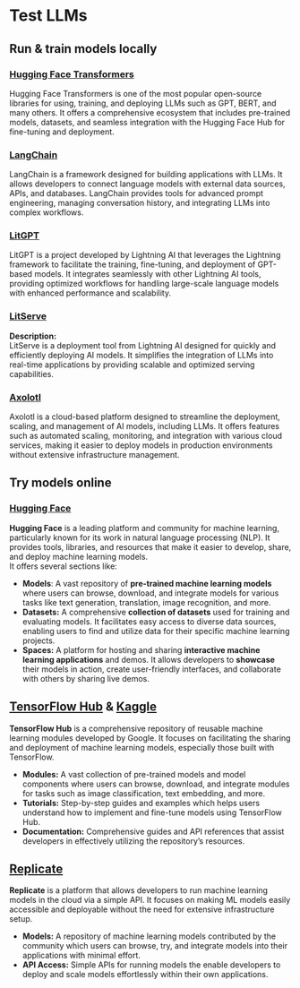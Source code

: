 # Test LLMs

## Run & train models locally

### [**Hugging Face Transformers**](https://github.com/huggingface/transformers)

Hugging Face Transformers is one of the most popular open-source libraries for using, training, and deploying LLMs such as GPT, BERT, and many others. It offers a comprehensive ecosystem that includes pre-trained models, datasets, and seamless integration with the Hugging Face Hub for fine-tuning and deployment.

### [**LangChain**](https://github.com/langchain-ai/langchain)

LangChain is a framework designed for building applications with LLMs. It allows developers to connect language models with external data sources, APIs, and databases. LangChain provides tools for advanced prompt engineering, managing conversation history, and integrating LLMs into complex workflows.

### [**LitGPT**](https://github.com/Lightning-AI/litgpt)

LitGPT is a project developed by Lightning AI that leverages the Lightning framework to facilitate the training, fine-tuning, and deployment of GPT-based models. It integrates seamlessly with other Lightning AI tools, providing optimized workflows for handling large-scale language models with enhanced performance and scalability.

### [**LitServe**](https://github.com/Lightning-AI/LitServe)

**Description:**\
LitServe is a deployment tool from Lightning AI designed for quickly and efficiently deploying AI models. It simplifies the integration of LLMs into real-time applications by providing scalable and optimized serving capabilities.

### [**Axolotl**](https://github.com/axolotl-ai-cloud/axolotl)

Axolotl is a cloud-based platform designed to streamline the deployment, scaling, and management of AI models, including LLMs. It offers features such as automated scaling, monitoring, and integration with various cloud services, making it easier to deploy models in production environments without extensive infrastructure management.

## Try models online

### [**Hugging Face**](https://huggingface.co/)

**Hugging Face** is a leading platform and community for machine learning, particularly known for its work in natural language processing (NLP). It provides tools, libraries, and resources that make it easier to develop, share, and deploy machine learning models.\
It offers several sections like:

* **Models**: A vast repository of **pre-trained machine learning models** where users can browse, download, and integrate models for various tasks like text generation, translation, image recognition, and more.
* **Datasets:** A comprehensive **collection of datasets** used for training and evaluating models. It facilitates easy access to diverse data sources, enabling users to find and utilize data for their specific machine learning projects.
* **Spaces:** A platform for hosting and sharing **interactive machine learning applications** and demos. It allows developers to **showcase** their models in action, create user-friendly interfaces, and collaborate with others by sharing live demos.

## [**TensorFlow Hub**](https://www.tensorflow.org/hub) **&** [**Kaggle**](https://www.kaggle.com/)

**TensorFlow Hub** is a comprehensive repository of reusable machine learning modules developed by Google. It focuses on facilitating the sharing and deployment of machine learning models, especially those built with TensorFlow.

* **Modules:** A vast collection of pre-trained models and model components where users can browse, download, and integrate modules for tasks such as image classification, text embedding, and more.
* **Tutorials:** Step-by-step guides and examples which helps users understand how to implement and fine-tune models using TensorFlow Hub.
* **Documentation:** Comprehensive guides and API references that assist developers in effectively utilizing the repository’s resources.

## [**Replicate**](https://replicate.com/home)

**Replicate** is a platform that allows developers to run machine learning models in the cloud via a simple API. It focuses on making ML models easily accessible and deployable without the need for extensive infrastructure setup.

* **Models:** A repository of machine learning models contributed by the community which users can browse, try, and integrate models into their applications with minimal effort.
* **API Access:** Simple APIs for running models the enable developers to deploy and scale models effortlessly within their own applications.

